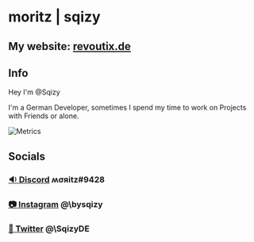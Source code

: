 # moritz | sqizy
## My website: [revoutix.de](https://revoutix) 
## Info
Hey I'm @Sqizy

I'm a German Developer, sometimes I spend my time to work on Projects with Friends or alone.

![Metrics](https://metrics.lecoq.io/Sqizy?template=classic&languages=1&introduction=1&repositories=1&activity=1&repositories=100&repositories.batch=100&repositories.forks=false&repositories.affiliations=owner&languages.limit=8&languages.threshold=0%25&languages.colors=github&languages.sections=most-used&languages.indepth=false&languages.analysis.timeout=15&languages.categories=markup%2C%20programming&languages.recent.categories=markup%2C%20programming&languages.recent.load=300&languages.recent.days=14&activity.limit=5&activity.load=300&activity.days=14&activity.visibility=all&activity.timestamps=false&activity.filter=all&introduction.title=true&config.timezone=Europe%2FBerlin)
	
## Socials
### [🔉 Discord](https://discord.com/users/787243566921547776) ʍσяitz#9428
### [📷 Instagram](https://www.instagram.com/bysqizy) @\bysqizy 
### [🦤 Twitter](https://twitter.com/SqizyDE) @\SqizyDE

